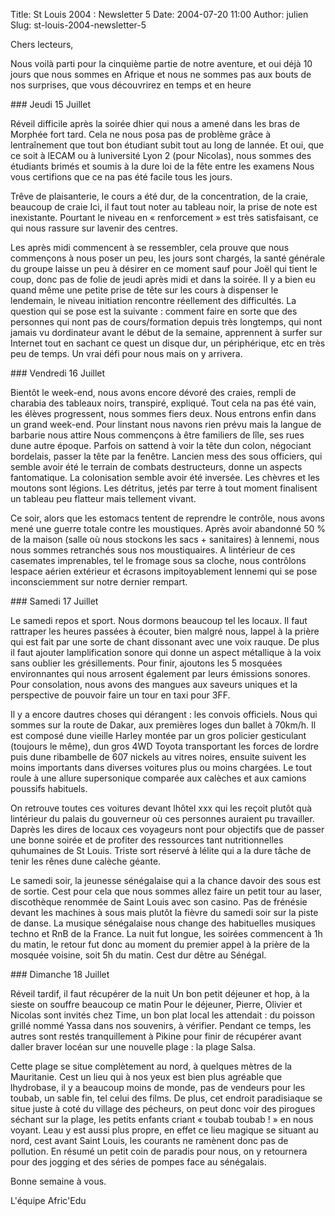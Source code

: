 Title: St Louis 2004 : Newsletter 5
Date: 2004-07-20 11:00
Author: julien
Slug: st-louis-2004-newsletter-5

Chers lecteurs,

</p>
Nous voilà parti pour la cinquième partie de notre aventure, et oui déjà
10 jours que nous sommes en Afrique et nous ne sommes pas aux bouts de
nos surprises, que vous découvrirez en temps et en heure

</p>
### Jeudi 15 Juillet

</p>
Réveil difficile après la soirée dhier qui nous a amené dans les bras de
Morphée fort tard. Cela ne nous posa pas de problème grâce à
lentraînement que tout bon étudiant subit tout au long de lannée. Et
oui, que ce soit à lECAM ou à luniversité Lyon 2 (pour Nicolas), nous
sommes des étudiants brimés et soumis à la dure loi de la fête entre les
examens Nous vous certifions que ce na pas été facile tous les jours.

</p>
Trêve de plaisanterie, le cours a été dur, de la concentration, de la
craie, beaucoup de craie Ici, il faut tout noter au tableau noir, la
prise de note est inexistante. Pourtant le niveau en « renforcement »
est très satisfaisant, ce qui nous rassure sur lavenir des centres.

</p>
Les après midi commencent à se ressembler, cela prouve que nous
commençons à nous poser un peu, les jours sont chargés, la santé
générale du groupe laisse un peu à désirer en ce moment sauf pour Joël
qui tient le coup, donc pas de folie de jeudi après midi et dans la
soirée. Il y a bien eu quand même une petite prise de tête sur les cours
à dispenser le lendemain, le niveau initiation rencontre réellement des
difficultés. La question qui se pose est la suivante : comment faire en
sorte que des personnes qui nont pas de cours/formation depuis très
longtemps, qui nont jamais vu dordinateur avant le début de la semaine,
apprennent à surfer sur Internet tout en sachant ce quest un disque dur,
un périphérique, etc en très peu de temps. Un vrai défi pour nous mais
on y arrivera.

</p>
### Vendredi 16 Juillet

</p>
Bientôt le week-end, nous avons encore dévoré des craies, rempli de
charabia des tableaux noirs, transpiré, expliqué. Tout cela na pas été
vain, les élèves progressent, nous sommes fiers deux. Nous entrons enfin
dans un grand week-end. Pour linstant nous navons rien prévu mais la
langue de barbarie nous attire Nous commençons à être familiers de lîle,
ses rues dune autre époque. Parfois on sattend à voir la tête dun colon,
négociant bordelais, passer la tête par la fenêtre. Lancien mess des
sous officiers, qui semble avoir été le terrain de combats destructeurs,
donne un aspects fantomatique. La colonisation semble avoir été
inversée. Les chèvres et les moutons sont légions. Les détritus, jetés
par terre à tout moment finalisent un tableau peu flatteur mais
tellement vivant.

</p>
Ce soir, alors que les estomacs tentent de reprendre le contrôle, nous
avons mené une guerre totale contre les moustiques. Après avoir
abandonné 50 % de la maison (salle où nous stockons les sacs +
sanitaires) à lennemi, nous nous sommes retranchés sous nos
moustiquaires. A lintérieur de ces casemates imprenables, tel le fromage
sous sa cloche, nous contrôlons lespace aérien extérieur et écrasons
impitoyablement lennemi qui se pose inconsciemment sur notre dernier
rempart.

</p>
### Samedi 17 Juillet

</p>
Le samedi repos et sport. Nous dormons beaucoup tel les locaux. Il faut
rattraper les heures passées à écouter, bien malgré nous, lappel à la
prière qui est fait par une sorte de chant dissonant avec une voix
rauque. De plus il faut ajouter lamplification sonore qui donne un
aspect métallique à la voix sans oublier les grésillements. Pour finir,
ajoutons les 5 mosquées environnantes qui nous arrosent également par
leurs émissions sonores. Pour consolation, nous avons des mangues aux
saveurs uniques et la perspective de pouvoir faire un tour en taxi pour
3FF.

</p>
Il y a encore dautres choses qui dérangent : les convois officiels. Nous
qui sommes sur la route de Dakar, aux premières loges dun ballet à
70km/h. Il est composé dune vieille Harley montée par un gros policier
gesticulant (toujours le même), dun gros 4WD Toyota transportant les
forces de lordre puis dune ribambelle de 607 nickels au vitres noires,
ensuite suivent les moins importants dans diverses voitures plus ou
moins chargées. Le tout roule à une allure supersonique comparée aux
calèches et aux camions poussifs habituels.

</p>
On retrouve toutes ces voitures devant lhôtel xxx qui les reçoit plutôt
quà lintérieur du palais du gouverneur où ces personnes auraient pu
travailler. Daprès les dires de locaux ces voyageurs nont pour objectifs
que de passer une bonne soirée et de profiter des ressources tant
nutritionnelles quhumaines de St Louis. Triste sort réservé à lélite qui
a la dure tâche de tenir les rênes dune calèche géante.

</p>
Le samedi soir, la jeunesse sénégalaise qui a la chance davoir des sous
est de sortie. Cest pour cela que nous sommes allez faire un petit tour
au laser, discothèque renommée de Saint Louis avec son casino. Pas de
frénésie devant les machines à sous mais plutôt la fièvre du samedi soir
sur la piste de danse. La musique sénégalaise nous change des
habituelles musiques techno et RnB de la France. La nuit fut longue, les
soirées commencent à 1h du matin, le retour fut donc au moment du
premier appel à la prière de la mosquée voisine, soit 5h du matin. Cest
dur dêtre au Sénégal.

</p>
### Dimanche 18 Juillet

</p>
Réveil tardif, il faut récupérer de la nuit Un bon petit déjeuner et
hop, à la sieste on souffre beaucoup ce matin Pour le déjeuner, Pierre,
Olivier et Nicolas sont invités chez Time, un bon plat local les
attendait : du poisson grillé nommé Yassa dans nos souvenirs, à
vérifier. Pendant ce temps, les autres sont restés tranquillement à
Pikine pour finir de récupérer avant daller braver locéan sur une
nouvelle plage : la plage Salsa.

</p>
Cette plage se situe complètement au nord, à quelques mètres de la
Mauritanie. Cest un lieu qui à nos yeux est bien plus agréable que
lhydrobase, il y a beaucoup moins de monde, pas de vendeurs pour les
toubab, un sable fin, tel celui des films. De plus, cet endroit
paradisiaque se situe juste à coté du village des pécheurs, on peut donc
voir des pirogues séchant sur la plage, les petits enfants criant «
toubab toubab ! » en nous voyant. Leau y est aussi plus propre, en effet
ce lieu magique se situant au nord, cest avant Saint Louis, les courants
ne ramènent donc pas de pollution. En résumé un petit coin de paradis
pour nous, on y retournera pour des jogging et des séries de pompes face
au sénégalais.

</p>
Bonne semaine à vous.

</p>
L'équipe Afric'Edu

</p>

